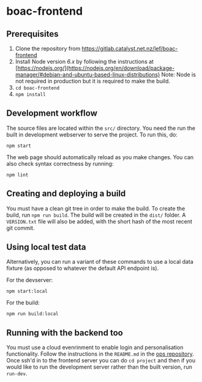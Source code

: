 # boac-frontend

## Prerequisites

1. Clone the repository from https://gitlab.catalyst.net.nz/lef/boac-frontend
2. Install Node version *6.x* by following the instructions at [https://nodejs.org/](https://nodejs.org/en/download/package-manager/#debian-and-ubuntu-based-linux-distributions)
Note: Node is not required in production but it is required to make the build.
3. `cd boac-frontend`
4. `npm install`

## Development workflow

The source files are located within the `src/` directory. You need the run the
built in development webserver to serve the project. To run this, do:

`npm start`

The web page should automatically reload as you make changes. You can also check
syntax correctness by running:

`npm lint`

## Creating and deploying a build

You must have a clean git tree in order to make the build. To create the build,
run `npm run build`. The build will be created in the `dist/` folder. A
`VERSION.txt` file will also be added, with the short hash of the most recent
git commit.

## Using local test data

Alternatively, you can run a variant of these commands to use a local data
fixture (as opposed to whatever the default API endpoint is).

For the devserver:

`npm start:local`

For the build:

`npm run build:local`

## Running with the backend too

You must use a cloud evenrinment to enable login and personalisation
functionality. Follow the instructions in the `README.md` in the [ops
repository](https://gitlab.catalyst.net.nz/lef/ops). Once ssh'd in to the
frontend server you can do `cd project` and then if you would like to run the
development server rather than the built version, run `run-dev`.
